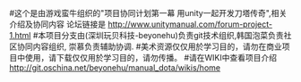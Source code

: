 #这个是由游戏蛮牛组织的"项目协同计划第一幕 用unity一起开发刀塔传奇",相关介绍及协同内容 论坛链接是 http://www.unitymanual.com/forum-project-1.html
#本项目分支由(深圳玩贝科技-beyonehu)负责git技术组织,韩国泡菜负责社区协同内容组织, 崇慕负责辅助协调.
#美术资源仅仅用於学习目的，请勿在商业项目中使用，请下载仅仅用於学习目的，请勿传播。
#请在WIKI中查看项目介绍 http://git.oschina.net/beyonehu/manual_dota/wikis/home
